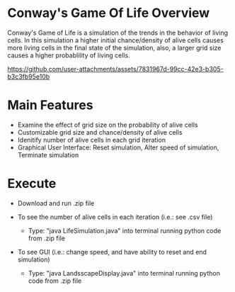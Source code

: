# Conway's Game Of Life Overview

Conway's Game of Life is a simulation of the trends in the behavior of living cells. In this simulation a higher initial chance/density of alive cells causes more living cells in the final state of the simulation, also, a larger grid size causes a higher probablility of living cells. 



https://github.com/user-attachments/assets/7831967d-99cc-42e3-b305-b3c3fb95e10b



# Main Features

- Examine the effect of grid size on the probability of alive cells
- Customizable grid size and chance/density of alive cells
- Idenitify number of alive cells in each grid iteration
- Graphical User Interface: Reset simulation, Alter speed of simulation, Terminate simulation


# Execute

- Download and run .zip file

- To see the number of alive cells in each iteration (i.e.: see .csv file)
    - Type:
        "java LifeSimulation.java"
  into terminal running python code from .zip file
  
- To see GUI (i.e.: change speed, and have ability to reset and end simulation)
    - Type:
        "java LandsscapeDisplay.java"
  into terminal running python code from .zip file
